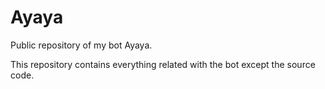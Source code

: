 # Ayaya

Public repository of my bot Ayaya.

This repository contains everything related with the bot except the source code.